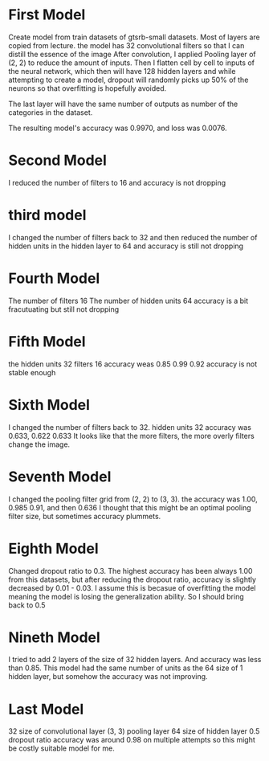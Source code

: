 # First Model
Create model from train datasets of gtsrb-small datasets.
Most of layers are copied from lecture.
the model has 32 convolutional filters so that I can distill the essence of the image
After convolution, I applied Pooling layer of (2, 2) to reduce the amount of inputs.
Then I flatten cell by cell to inputs of the neural network, which then will have 128 hidden layers and while attempting to create a model, dropout will randomly picks up 50% of the neurons so that overfitting is hopefully avoided.

The last layer will have the same number of outputs as number of the categories in the dataset.

The resulting model's accuracy was 0.9970, and loss was 0.0076.

# Second Model
I reduced the number of filters to 16 and accuracy is not dropping

# third model
I changed the number of filters back to 32 and then reduced the number of hidden units in the hidden layer to 64 and accuracy is still not dropping

# Fourth Model
The number of filters 16
The number of hidden units 64
accuracy is a bit fracutuating but still not dropping

# Fifth Model
the hidden units 32
filters 16
accuracy weas 0.85 0.99 0.92
accuracy is not stable enough 

# Sixth Model
I changed the number of filters back to 32.
hidden units 32
accuracy was 0.633, 0.622 0.633
It looks like that the more filters, the more overly filters change the image. 

# Seventh Model
I changed the pooling filter grid from (2, 2) to (3, 3).
the accuracy was 1.00, 0.985 0.91, and then 0.636
I thought that this might be an optimal pooling filter size, but sometimes accuracy plummets. 

# Eighth Model
Changed dropout ratio to 0.3.
The highest accuracy has been always 1.00 from this datasets, but after reducing the dropout ratio, accuracy is slightly decreased by 0.01 - 0.03.
I assume this is becasue of overfitting the model meaning the model is losing the generalization ability.
So I should bring back to 0.5

# Nineth Model 
I tried to add 2 layers of the size of 32 hidden layers.
And accuracy was less than 0.85. 
This model had the same number of units as the 64 size of 1 hidden layer, but somehow the accuracy was not improving.

# Last Model
32 size of convolutional layer
(3, 3) pooling layer
64 size of hidden layer
0.5 dropout ratio
accuracy was around 0.98 on multiple attempts so this might be costly suitable model for me.